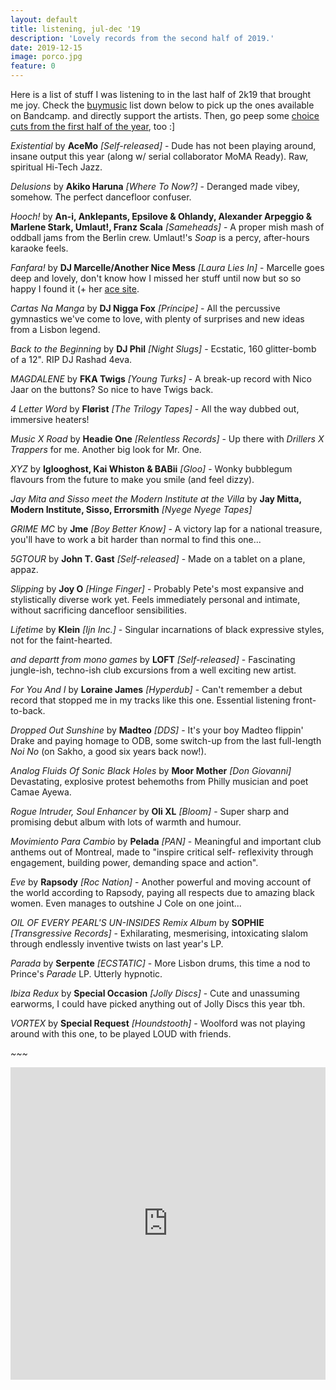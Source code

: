 ```yaml
---
layout: default
title: listening, jul-dec '19
description: 'Lovely records from the second half of 2019.'
date: 2019-12-15
image: porco.jpg
feature: 0
---
```


Here is a list of stuff I was listening to in the last half of 2k19 that brought me joy. Check the [buymusic](https://buymusic.club/) list down below to pick up the ones available on Bandcamp. and directly support the artists. Then, go peep some [choice cuts from the first half of the year](https://ewen.io/listening-2019/), too :]

_Existential_ by **AceMo** _[Self-released]_ - Dude has not been playing around, insane output this year (along w/ serial collaborator MoMA Ready). Raw, spiritual Hi-Tech Jazz.

_Delusions_ by **Akiko Haruna** _[Where To Now?]_ - Deranged made vibey, somehow. The perfect dancefloor confuser.

_Hooch!_ by **An-i, Anklepants, Epsilove & Ohlandy, Alexander Arpeggio & Marlene Stark, Umlaut!, Franz Scala** _[Sameheads]_ - A proper mish mash of oddball jams from the Berlin crew. Umlaut!'s _Soap_ is a percy, after-hours karaoke feels.

_Fanfara!_ by **DJ Marcelle/Another Nice Mess** _[Laura Lies In]_ - Marcelle goes deep and lovely, don't know how I missed her stuff until now but so so happy I found it (+ her [ace site](http://www.anothernicemess.com/index.html).

_Cartas Na Manga_ by **DJ Nigga Fox** _[Príncipe]_ - All the percussive gymnastics we've come to love, with plenty of surprises and new ideas from a Lisbon legend.

_Back to the Beginning_ by **DJ Phil** _[Night Slugs]_ - Ecstatic, 160 glitter-bomb of a 12". RIP DJ Rashad 4eva.

_MAGDALENE_ by **FKA Twigs** _[Young Turks]_ - A break-up record with Nico Jaar on the buttons? So nice to have Twigs back.

_4 Letter Word_ by **Flørist** _[The Trilogy Tapes]_ - All the way dubbed out, immersive heaters!

_Music X Road_ by **Headie One** _[Relentless Records]_ - Up there with _Drillers X Trappers_ for me. Another big look for Mr. One.

_XYZ_ by **Iglooghost, Kai Whiston & BABii** _[Gloo]_ - Wonky bubblegum flavours from the future to make you smile (and feel dizzy).

_Jay Mita and Sisso meet the Modern Institute at the Villa_ by **Jay Mitta, Modern Institute, Sisso, Errorsmith** _[Nyege Nyege Tapes]_

_GRIME MC_ by **Jme** _[Boy Better Know]_ - A victory lap for a national treasure, you'll have to work a bit harder than normal to find this one...

_5GTOUR_ by **John T. Gast** _[Self-released]_ - Made on a tablet on a plane, appaz.

_Slipping_ by **Joy O** _[Hinge Finger]_ - Probably Pete's most expansive and stylistically diverse work yet. Feels immediately personal and intimate, without sacrificing dancefloor sensibilities.

_Lifetime_ by **Klein** _[Ijn Inc.]_ - Singular incarnations of black expressive styles, not for the faint-hearted.

_and departt from mono games_ by **LOFT** _[Self-released]_ - Fascinating jungle-ish, techno-ish club excursions from a well exciting new artist.

_For You And I_ by **Loraine James** _[Hyperdub]_ - Can't remember a debut record that stopped me in my tracks like this one. Essential listening front-to-back.

_Dropped Out Sunshine_ by **Madteo** _[DDS]_ - It's your boy Madteo flippin' Drake and paying homage to ODB, some switch-up from the last full-length _Noi No_ (on Sakho, a good six years back now!).

_Analog Fluids Of Sonic Black Holes_ by **Moor Mother** _[Don Giovanni]_ Devastating, explosive protest behemoths from Philly musician and poet Camae Ayewa.

_Rogue Intruder, Soul Enhancer_ by **Oli XL** _[Bloom]_ - Super sharp and promising debut album with lots of warmth and humour.

_Movimiento Para Cambio_ by **Pelada** _[PAN]_ - Meaningful and important club anthems out of Montreal, made to "inspire critical self- reflexivity through engagement, building power, demanding space and action".

_Eve_ by **Rapsody** _[Roc Nation]_ - Another powerful and moving account of the world according to Rapsody, paying all respects due to amazing black women. Even manages to outshine J Cole on one joint...

_OIL OF EVERY PEARL'S UN-INSIDES Remix Album_ by **SOPHIE** _[Transgressive Records]_ - Exhilarating, mesmerising, intoxicating slalom through endlessly inventive twists on last year's LP.

_Parada_ by **Serpente** _[ECSTATIC]_ - More Lisbon drums, this time a nod to Prince's _Parade_ LP. Utterly hypnotic.

_Ibiza Redux_ by **Special Occasion** _[Jolly Discs]_ - Cute and unassuming earworms, I could have picked anything out of Jolly Discs this year tbh.

_VORTEX_ by **Special Request** _[Houndstooth]_ - Woolford was not playing around with this one, to be played LOUD with friends.

_~~~_

<iframe src="https://buymusic.club/embed/ewen-listening-jul-dec-19" height="500" width="100%" frameborder="0"></iframe>